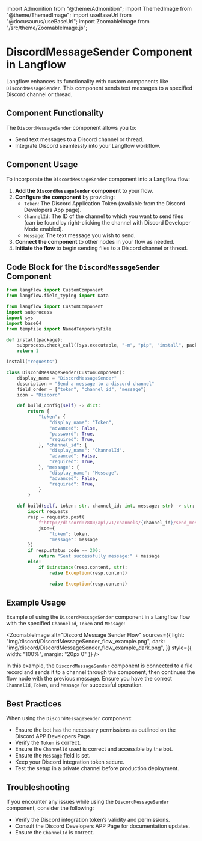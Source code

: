   import Admonition from "@theme/Admonition";
  import ThemedImage from "@theme/ThemedImage";
  import useBaseUrl from "@docusaurus/useBaseUrl";
  import ZoomableImage from "/src/theme/ZoomableImage.js";

  # DiscordMessageSender Component in Langflow

  Langflow enhances its functionality with custom components like `DiscordMessageSender`. This component sends text messages to a specified Discord channel or thread.

  ## Component Functionality

  <Admonition type="tip" title="Component Functionality">

  The `DiscordMessageSender` component allows you to:

  - Send text messages to a Discord channel or thread.
  - Integrate Discord seamlessly into your Langflow workflow.

  </Admonition>

  ## Component Usage

  To incorporate the `DiscordMessageSender` component into a Langflow flow:

  1. **Add the `DiscordMessageSender` component** to your flow.
  2. **Configure the component** by providing:
     - `Token`: The Discord Application Token (available from the Discord Developers App page).
     - `ChannelId`: The ID of the channel to which you want to send files (can be found by right-clicking the channel with Discord Developer Mode enabled).
     - `Message`: The text message you wish to send.
  3. **Connect the component** to other nodes in your flow as needed.
  4. **Initiate the flow** to begin sending files to a Discord channel or thread.

  ## Code Block for the `DiscordMessageSender` Component

  ```python
  from langflow import CustomComponent
  from langflow.field_typing import Data

  from langflow import CustomComponent
  import subprocess
  import sys
  import base64
  from tempfile import NamedTemporaryFile

  def install(package):
      subprocess.check_call([sys.executable, "-m", "pip", "install", package])
      return 1

  install("requests")

  class DiscordMessageSender(CustomComponent):
      display_name = "DiscordMessageSender"
      description = "Send a message to a discord channel"
      field_order = ["token", "channel_id", "message"]
      icon = "Discord"

      def build_config(self) -> dict:
          return {
              "token": {
                  "display_name": "Token",
                  "advanced": False,
                  "password": True,
                  "required": True,
              }, "channel_id": {
                  "display_name": "ChannelId",
                  "advanced": False,
                  "required": True,
              }, "message": {
                  "display_name": "Message",
                  "advanced": False,
                  "required": True,
              }
          }

      def build(self, token: str, channel_id: int, message: str) -> str:
          import requests
          resp = requests.post(
              f"http://discord:7880/api/v1/channels/{channel_id}/send_message",
              json={
                  "token": token,
                  "message": message
          })
          if resp.status_code == 200:
              return "Sent successfully message:" + message
          else:
              if isinstance(resp.content, str):
                  raise Exception(resp.content)

                  raise Exception(resp.content)
  ```

  ## Example Usage

  <Admonition type="info" title="Example Usage">

  Example of using the `DiscordMessageSender` component in a Langflow flow with the specified `ChannelId`, `Token` and `Message`:

  <ZoomableImage
    alt="Discord Message Sender Flow"
    sources={{
      light: "img/discord/DiscordMessageSender_flow_example.png",
      dark: "img/discord/DiscordMessageSender_flow_example_dark.png",
    }}
    style={{ width: "100%", margin: "20px 0" }}
  />

  In this example, the `DiscordMessageSender` component is connected to a file record and sends it to a channel through the component, then continues the flow node with the previous message. Ensure you have the correct `ChannelId`, `Token`, and `Message` for successful operation.

  </Admonition>

  ## Best Practices

  <Admonition type="tip" title="Best Practices">

  When using the `DiscordMessageSender` component:

  - Ensure the bot has the necessary permissions as outlined on the Discord APP Developers Page.
  - Verify the `Token` is correct.
  - Ensure the `ChannelId` used is correct and accessible by the bot.
  - Ensure the `Message` field is set.
  - Keep your Discord integration token secure.
  - Test the setup in a private channel before production deployment.

  </Admonition>

  ## Troubleshooting

  <Admonition type="caution" title="Troubleshooting">

  If you encounter any issues while using the `DiscordMessageSender` component, consider the following:

  - Verify the Discord integration token’s validity and permissions.
  - Consult the Discord Developers APP Page for documentation updates.
  - Ensure the `ChannelId` is correct.

  </Admonition>